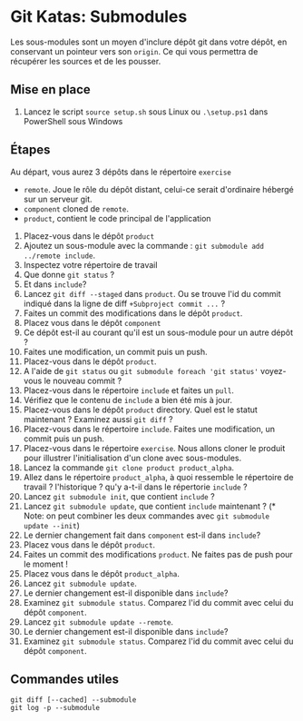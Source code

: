 # Git Katas: Submodules

Les sous-modules sont un moyen d'inclure dépôt git dans votre dépôt, en conservant un pointeur vers son `origin`. Ce qui vous permettra de récupérer les sources et de les pousser.

## Mise en place

1. Lancez le script `source setup.sh` sous Linux ou `.\setup.ps1` dans PowerShell sous Windows

## Étapes

Au départ, vous aurez 3 dépôts dans le répertoire `exercise`

- `remote`. Joue le rôle du dépôt distant, celui-ce serait d'ordinaire hébergé sur un serveur git.
- `component` cloned de `remote`.
- `product`, contient le code principal de l'application

1. Placez-vous dans le dépôt `product`
1. Ajoutez un sous-module avec la commande : `git submodule add ../remote include`.
1. Inspectez votre répertoire de travail
1. Que donne `git status` ?
1. Et dans `include`?
1. Lancez `git diff --staged` dans `product`. Ou se trouve l'id du commit indiqué dans la ligne de diff `+Subproject commit ...` ?
1. Faites un commit des modifications dans le dépôt `product`.
1. Placez vous dans le dépôt `component`
1. Ce dépôt est-il au courant qu'il est un sous-module pour un autre dépôt ?
1. Faites une modification, un commit puis un push.
1. Placez-vous dans le dépôt `product`.
1. A l'aide de `git status` ou `git submodule foreach 'git status'` voyez-vous le nouveau commit ?
1. Placez-vous dans le répertoire `include` et faites un `pull`.
1. Vérifiez que le contenu de `include` a bien été mis à jour.
1. Placez-vous dans le dépôt `product` directory. Quel est le statut maintenant ? Examinez aussi `git diff` ?
1. Placez-vous dans le répertoire `include`. Faites une modification, un commit puis un push.
1. Placez-vous dans le répertoire `exercise`. Nous allons cloner le produit pour illustrer l'initialisation d'un clone avec sous-modules.
1. Lancez la commande `git clone product product_alpha`.
1. Allez dans le répertoire `product_alpha`, à quoi ressemble le répertoire de travail ? l'historique ? qu'y a-t-il dans le répertorie `include` ?
1. Lancez `git submodule init`, que contient `include` ?
1. Lancez `git submodule update`, que contient `include` maintenant ?
    (* Note: on peut combiner les deux commandes avec `git submodule update --init`)
1. Le dernier changement fait dans `component` est-il dans `include`?
1. Placez vous dans le dépôt `product`.
1. Faites un commit des modifications `product`. Ne faites pas de push pour le moment !
1. Placez vous dans le dépôt `product_alpha`.
1. Lancez `git submodule update`.
1. Le dernier changement est-il disponible dans `include`?
1. Examinez `git submodule status`. Comparez l'id du commit avec celui du dépôt `component`.
1. Lancez `git submodule update --remote`.
1. Le dernier changement est-il disponible dans `include`?
1. Examinez `git submodule status`. Comparez l'id du commit avec celui du dépôt `component`.

## Commandes utiles

```shell
git diff [--cached] --submodule
git log -p --submodule
```
